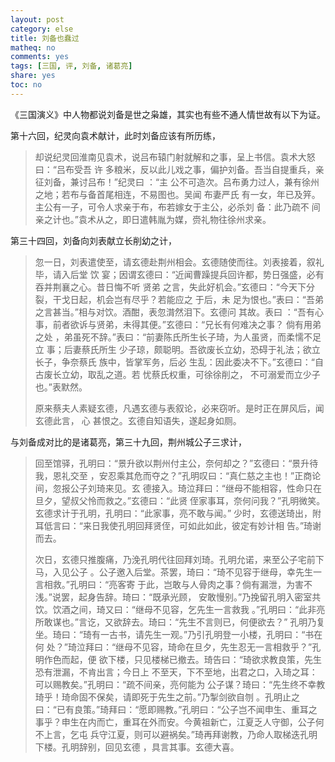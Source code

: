 ```yaml
---
layout: post
category: else
title: 刘备也蠢过
matheq: no
comments: yes
tags: [三国, 评, 刘备, 诸葛亮]
share: yes
toc: no
---
```

《三国演义》中人物都说刘备是世之枭雄，其实也有些不通人情世故有以下为证。

第十六回，纪灵向袁术献计，此时刘备应该有所历练，

> 却说纪灵回淮南见袁术，说吕布辕门射就解和之事，呈上书信。袁术大怒曰：“吕布受吾
> 许 多粮米，反以此儿戏之事，偏护刘备。吾当自提重兵，亲征刘备，兼讨吕布！”纪灵曰
> ：“主 公不可造次。吕布勇力过人，兼有徐州之地；若布与备首尾相连，不易图也。吴闻
> 布妻严氏 有一女，年已及笄。主公有一子，可令人求亲于布，布若嫁女于主公，必杀刘
> 备：此乃疏不 间亲之计也。”袁术从之，即日遣韩胤为媒，赍礼物往徐州求亲。

第三十四回，刘备向刘表献立长削幼之计，

> 忽一日，刘表遣使至，请玄德赴荆州相会。玄德随使而往。刘表接着，叙礼毕，请入后堂
> 饮 宴；因谓玄德曰：“近闻曹躁提兵回许都，势日强盛，必有吞并荆襄之心。昔日悔不听
> 贤弟 之言，失此好机会。”玄德曰：“今天下分裂，干戈日起，机会岂有尽乎？若能应之
> 于后，未 足为恨也。”表曰：“吾弟之言甚当。”相与对饮。酒酣，表忽潸然泪下。玄德问
> 其故。表曰 ：“吾有心事，前者欲诉与贤弟，未得其便。”玄德曰：“兄长有何难决之事？
> 倘有用弟之处 ，弟虽死不辞。”表曰：“前妻陈氏所生长子琦，为人虽贤，而柔懦不足立
> 事；后妻蔡氏所生 少子琼，颇聪明。吾欲废长立幼，恐碍于礼法；欲立长子，争奈蔡氏
> 族中，皆掌军务，后必 生乱：因此委决不下。”玄德曰：“自古废长立幼，取乱之道。若
> 忧蔡氏权重，可徐徐削之， 不可溺爱而立少子也。”表默然。
> 
> 原来蔡夫人素疑玄德，凡遇玄德与表叙论，必来窃听。是时正在屏风后，闻玄德此言，
> 心 甚恨之。玄德自知语失，遂起身如厕。

与刘备成对比的是诸葛亮，第三十九回，荆州城公子三求计，

> 回至馆驿，孔明曰：“景升欲以荆州付主公，奈何却之？”玄德曰：“景升待我，恩礼交至
> ，安忍乘其危而夺之？”孔明叹曰：“真仁慈之主也！”正商论间，忽报公子刘琦来见。玄
> 德接入。琦泣拜曰：“继母不能相容，性命只在旦夕，望叔父怜而救之。”玄德曰：“此贤
> 侄家事耳，奈何问我？”孔明微笑。玄德求计于孔明，孔明曰：“此家事，亮不敢与闻。”
> 少时，玄德送琦出，附耳低言曰：“来日我使孔明回拜贤侄，可如此如此，彼定有妙计相
> 告。”琦谢而去。
> 
> 次日，玄德只推腹痛，乃浼孔明代往回拜刘琦。孔明允诺，来至公子宅前下马，入见公子
> 。公子邀入后堂。茶罢，琦曰：“琦不见容于继母，幸先生一言相救。”孔明曰：“亮客寄
> 于此，岂敢与人骨肉之事？倘有漏泄，为害不浅。”说罢，起身告辞。琦曰：“既承光顾，
> 安敢慢别。”乃挽留孔明入密室共饮。饮酒之间，琦又曰：“继母不见容，乞先生一言救我
> 。”孔明曰：“此非亮所敢谋也。”言讫，又欲辞去。琦曰：“先生不言则已，何便欲去？”
> 孔明乃复坐。琦曰：“琦有一古书，请先生一观。”乃引孔明登一小楼，孔明曰：“书在何
> 处？”琦泣拜曰：“继母不见容，琦命在旦夕，先生忍无一言相救乎？”孔明作色而起，便
> 欲下楼，只见楼梯已撤去。琦告曰：“琦欲求教良策，先生恐有泄漏，不肯出言；今日上
> 不至天，下不至地，出君之口，入琦之耳：可以赐教矣。”孔明曰：“疏不间亲，亮何能为
> 公子谋？琦曰：“先生终不幸教琦乎！琦命固不保矣，请即死于先生之前。”乃掣剑欲自刎
> 。孔明止之曰：“已有良策。”琦拜曰：“愿即赐教。”孔明曰：“公子岂不闻申生、重耳之
> 事乎？申生在内而亡，重耳在外而安。今黄祖新亡，江夏乏人守御，公子何不上言，乞屯
> 兵守江夏，则可以避祸矣。”琦再拜谢教，乃命人取梯迭孔明下楼。孔明辞别，回见玄德
> ，具言其事。玄德大喜。
